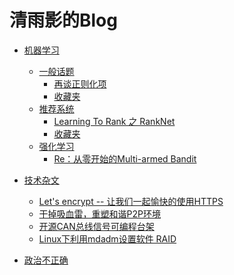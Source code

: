 # 清雨影的Blog

- [机器学习](ml/README.md)
  - [一般话题](ml/common/README.md)
    * [再谈正则化项](ml/common/regularization.md)
    <!--* [手检测与手势识别](ml/common/hand-detection.md)-->
    * [收藏夹](ml/common/collection.md)
  - [推荐系统](ml/recsys/README.md)
    * [Learning To Rank 之 RankNet](ml/recsys/ranknet.md)
    * [收藏夹](ml/recsys/collection.md)
  - [强化学习](ml/rl/README.md)
    * [Re：从零开始的Multi-armed Bandit](ml/rl/mab-summary.md)

- [技术杂文](other-tech/README.md)
  * [Let's encrypt -- 让我们一起愉快的使用HTTPS](other-tech/https.md)
  * [干掉吸血雷，重塑和谐P2P环境](other-tech/fuck-thunder.md)
  * [开源CAN总线信号可编程台架](other-tech/can-panel.md)
  * [Linux下利用mdadm设置软件 RAID](other-tech/mdadm.md)
  <!--* [互联网时代的自给自足](other-tech/net-self-sufficient.md)-->
<!---->
- [政治不正确](spam/README.md)